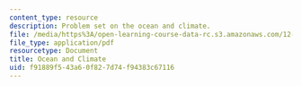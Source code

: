 ```yaml
---
content_type: resource
description: Problem set on the ocean and climate.
file: /media/https%3A/open-learning-course-data-rc.s3.amazonaws.com/12-842-climate-physics-and-chemistry-fall-2008/f91889f543a60f827d74f94383c67116_ps4.pdf
file_type: application/pdf
resourcetype: Document
title: Ocean and Climate
uid: f91889f5-43a6-0f82-7d74-f94383c67116
---
```

